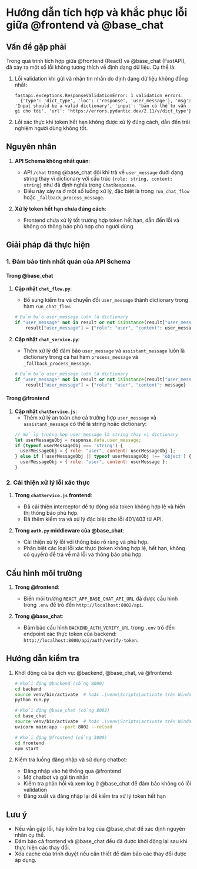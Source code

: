 # Hướng dẫn tích hợp và khắc phục lỗi giữa @frontend và @base_chat

## Vấn đề gặp phải

Trong quá trình tích hợp giữa @frontend (React) và @base_chat (FastAPI), đã xảy ra một số lỗi không tương thích về định dạng dữ liệu. Cụ thể là:

1. Lỗi validation khi gửi và nhận tin nhắn do định dạng dữ liệu không đồng nhất:
   ```
   fastapi.exceptions.ResponseValidationError: 1 validation errors:
     {'type': 'dict_type', 'loc': ('response', 'user_message'), 'msg': 'Input should be a valid dictionary', 'input': 'bạn có thể tư vấn gì cho tôi', 'url': 'https://errors.pydantic.dev/2.11/v/dict_type'}
   ```

2. Lỗi xác thực khi token hết hạn không được xử lý đúng cách, dẫn đến trải nghiệm người dùng không tốt.

## Nguyên nhân

1. **API Schema không nhất quán**: 
   - API `/chat` trong @base_chat đôi khi trả về `user_message` dưới dạng string thay vì dictionary với cấu trúc `{role: string, content: string}` như đã định nghĩa trong `ChatResponse`.
   - Điều này xảy ra ở một số luồng xử lý, đặc biệt là trong `run_chat_flow` hoặc `_fallback_process_message`.

2. **Xử lý token hết hạn chưa đúng cách**:
   - Frontend chưa xử lý tốt trường hợp token hết hạn, dẫn đến lỗi và không có thông báo phù hợp cho người dùng.

## Giải pháp đã thực hiện

### 1. Đảm bảo tính nhất quán của API Schema

#### Trong @base_chat

1. **Cập nhật `chat_flow.py`**:
   - Bổ sung kiểm tra và chuyển đổi `user_message` thành dictionary trong hàm `run_chat_flow`.
   ```python
   # Đảm bảo user_message luôn là dictionary
   if "user_message" not in result or not isinstance(result["user_message"], dict):
       result["user_message"] = {"role": "user", "content": user_message}
   ```

2. **Cập nhật `chat_service.py`**:
   - Thêm xử lý để đảm bảo `user_message` và `assistant_message` luôn là dictionary trong cả hai hàm `process_message` và `_fallback_process_message`.
   ```python
   # Đảm bảo user_message luôn là dictionary
   if "user_message" not in result or not isinstance(result["user_message"], dict):
       result["user_message"] = {"role": "user", "content": message}
   ```

#### Trong @frontend

1. **Cập nhật `chatService.js`**:
   - Thêm xử lý an toàn cho cả trường hợp `user_message` và `assistant_message` có thể là string hoặc dictionary:
   ```javascript
   // Xử lý trường hợp user_message là string thay vì dictionary
   let userMessageObj = response.data.user_message;
   if (typeof userMessageObj === 'string') {
     userMessageObj = { role: "user", content: userMessageObj };
   } else if (!userMessageObj || typeof userMessageObj !== 'object') {
     userMessageObj = { role: "user", content: userMessage };
   }
   ```

### 2. Cải thiện xử lý lỗi xác thực

1. **Trong `chatService.js` frontend**:
   - Đã cải thiện interceptor để tự động xóa token không hợp lệ và hiển thị thông báo phù hợp.
   - Đã thêm kiểm tra và xử lý đặc biệt cho lỗi 401/403 từ API.

2. **Trong `auth.py` middleware của @base_chat**:
   - Cải thiện xử lý lỗi với thông báo rõ ràng và phù hợp.
   - Phân biệt các loại lỗi xác thực (token không hợp lệ, hết hạn, không có quyền) để trả về mã lỗi và thông báo phù hợp.

## Cấu hình môi trường

1. **Trong @frontend**:
   - Biến môi trường `REACT_APP_BASE_CHAT_API_URL` đã được cấu hình trong `.env` để trỏ đến `http://localhost:8002/api`.

2. **Trong @base_chat**:
   - Đảm bảo cấu hình `BACKEND_AUTH_VERIFY_URL` trong `.env` trỏ đến endpoint xác thực token của backend: `http://localhost:8000/api/auth/verify-token`.

## Hướng dẫn kiểm tra

1. Khởi động cả ba dịch vụ: @backend, @base_chat, và @frontend:
   ```bash
   # Khởi động @backend (cổng 8000)
   cd backend
   source venv/bin/activate  # hoặc .\venv\Scripts\activate trên Windows
   python run.py

   # Khởi động @base_chat (cổng 8002)
   cd base_chat
   source venv/bin/activate  # hoặc .\venv\Scripts\activate trên Windows
   uvicorn main:app --port 8002 --reload

   # Khởi động @frontend (cổng 3000)
   cd frontend
   npm start
   ```

2. Kiểm tra luồng đăng nhập và sử dụng chatbot:
   - Đăng nhập vào hệ thống qua @frontend
   - Mở chatbot và gửi tin nhắn
   - Kiểm tra phản hồi và xem log ở @base_chat để đảm bảo không có lỗi validation
   - Đăng xuất và đăng nhập lại để kiểm tra xử lý token hết hạn

## Lưu ý

- Nếu vẫn gặp lỗi, hãy kiểm tra log của @base_chat để xác định nguyên nhân cụ thể.
- Đảm bảo cả frontend và @base_chat đều đã được khởi động lại sau khi thực hiện các thay đổi.
- Xóa cache của trình duyệt nếu cần thiết để đảm bảo các thay đổi được áp dụng. 